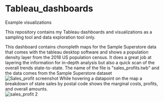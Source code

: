 # Tableau_dashboards
Example visualizations

This repository contains my Tableau dashboards and visualizations as a sampling tool and data exploration tool only.

 This dashboard contains choropleth maps for the Sample Superstore data that comes with the tableau desktop software and shows a population density layer from the 2018 US population census. It does a great job at layering the information for in-depth analysis but also a quick scan of the overall trends state-to-state. The name of the file is "sales_profits.twb" and the data comes from the Sample Superstore dataset
		![Sales_profit screenshot](https://user-images.githubusercontent.com/67971912/171043041-f896829e-1b97-48bf-a4b2-e258cede1a20.png)
		While hovering a datapoint on the map a breakdown of state sales by postal code shows the marginal costs, profits, and overall amounts.   
		![sales_profit 2](https://user-images.githubusercontent.com/67971912/171045158-c3d2811b-8ee6-4265-9443-7703f5ccd08d.png)
